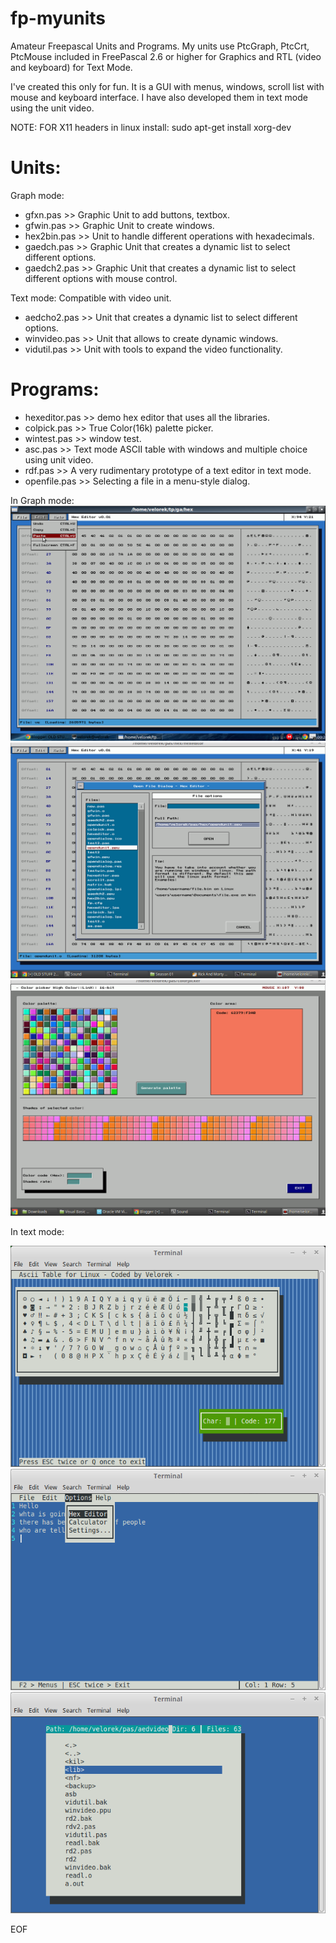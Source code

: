 # fp-myunits

Amateur Freepascal Units and Programs.
My units use PtcGraph, PtcCrt, PtcMouse included in FreePascal 2.6 or higher for Graphics
and RTL (video and keyboard) for Text Mode.

I've created this only for fun. It is a GUI with menus, windows, scroll list with mouse and keyboard interface.
I have also developed them in text mode using the unit video.

NOTE: FOR X11 headers in linux install: 
sudo apt-get install xorg-dev

Units:
======

Graph mode:

* gfxn.pas >> Graphic Unit to add buttons, textbox.
* gfwin.pas >> Graphic Unit to create windows.
* hex2bin.pas >> Unit to handle different operations with hexadecimals.
* gaedch.pas >> Graphic Unit that creates a dynamic list to select different options.
* gaedch2.pas >> Graphic Unit that creates a dynamic list to select different options with mouse control.

Text mode: Compatible with video unit.

* aedcho2.pas >> Unit that creates a dynamic list to select different options.
* winvideo.pas >> Unit that allows to create dynamic windows.
* vidutil.pas >> Unit with tools to expand the video functionality.

Programs:
=========
* hexeditor.pas >> demo hex editor that uses all the libraries.
* colpick.pas >> True Color(16k) palette picker.
* wintest.pas >> window test.
* asc.pas >> Text mode ASCII table with windows and multiple choice using unit video.
* rdf.pas >> A very rudimentary prototype of a text editor in text mode. 
* openfile.pas >> Selecting a file in a menu-style dialog. 

In Graph mode:
![Alt text](hex1.png?raw=true "Hex Editor - Menu bar")
![Alt text](open.png?raw=true "Hex Editor - Open file dialog")
![Alt text](cpick.png?raw=true "Color picker")

In text mode:

![Alt text](asc.png?raw=true "ASCII table Text Mode")
![Alt text](edit.png?raw=true "Text Editor Text Mode")
![Alt text](optext.png?raw=true "Open File dialog Text Mode")

EOF
